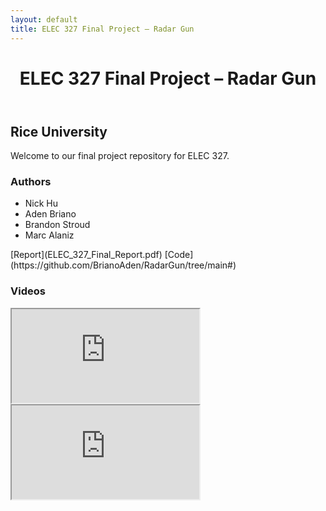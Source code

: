 ```yaml
---
layout: default
title: ELEC 327 Final Project – Radar Gun
---
```


<header class="site-banner">
  <h1>ELEC 327 Final Project – Radar Gun</h1>
</header>

<main class="site-content">
  <h2>Rice University</h2>
  <p>Welcome to our final project repository for ELEC 327.</p>

  <h3>Authors</h3>
  <ul>
    <li>Nick Hu</li>
    <li>Aden Briano</li>
    <li>Brandon Stroud</li>
    <li>Marc Alaniz</li>
  </ul>
[Report](ELEC_327_Final_Report.pdf)
[Code](https://github.com/BrianoAden/RadarGun/tree/main#)

  <h3>Videos</h3>

  <div class="video-container">
    <iframe src="https://www.youtube.com/embed/REPLACE_WITH_VIDEO_ID_1" allowfullscreen></iframe>
  </div>

  <div class="video-container">
    <iframe src="https://www.youtube.com/embed/REPLACE_WITH_VIDEO_ID_2" allowfullscreen></iframe>
  </div>
</main>
